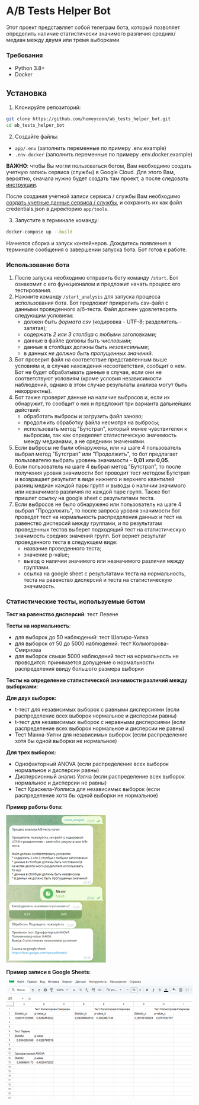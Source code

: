 # A/B Tests Helper Bot
Этот проект представляет собой телеграм бота, который позволяет определить наличие статистически значимого различия средних/медиан между двумя или тремя выборками.

### Требования
- Python 3.8+
- Docker

## Установка
1. Клонируйте репозиторий:
```bash
git clone https://github.com/homeycoon/ab_tests_helper_bot.git
cd ab_tests_helper_bot
```
2. Создайте файлы:
- `app/.env` (заполнить переменные по примеру .env.example)
- `.env.docker` (заполнить переменные по примеру .env.docker.example)

**ВАЖНО**: чтобы Вы могли пользоваться ботом, Вам необходимо создать учетную запись сервиса (службы) в Google Cloud. Для этого Вам, вероятно, сначала нужно будет создать там проект, а после следовать [инструкции](https://developers.google.com/workspace/guides/create-credentials?hl=ru#service-account).

После создания учетной записи сервиса / службы Вам необходимо [создать учетные данные сервиса / службы](https://developers.google.com/workspace/guides/create-credentials?hl=ru#create_credentials_for_a_service_account), и сохранить их как файл credentials.json в директорию `app/tools`.

3. Запустите в терминале команду:
```bash
docker-compose up --build
```
Начнется сборка и запуск контейнеров. Дождитесь появления в терминале сообщения о завершении запуска бота. Бот готов к работе.

### Использование бота
1. После запуска необходимо отправить боту команду `/start`. Бот ознакомит с его функционалом и предложит начать процесс его тестирования.
2. Нажмите команду `/start_analysis` для запуска процесса использования бота. Бот предложит прикрепить csv-файл с данными проведенного а/б-теста. Файл должен удовлетворять следующим условиям:
	- должен быть _формата csv_ (кодировка - UTF-8; разделитель - запятая);
	- содержать _2 или 3 столбца_ с любыми заголовками;
	- данные в файле должны быть _числовыми_;
	- данные в столбцах должны быть _независимыми_;
	- в данных _не должно быть пропущенных значений_.
3. Бот проверит файл на соответствие представленным выше условиям и, в случае нахождения несоответствия, сообщит о нем. Бот не будет обрабатывать данные в случае, если они не соответствуют условиям (кроме условия независимости наблюдений, однако в этом случае результаты анализа могут быть некорректны).
4. Бот также проверит данные на наличие выбросов и, если их обнаружит, то сообщит о них и предложит три варианта дальнейших действий:
	- обработать выбросы и загрузить файл заново;
	- продолжить обработку файла несмотря на выбросы;
	- использовать метод "Бутстрап", который менее чувствителен к выбросам, так как определяет статистическую значимость между медианами, а не средними значениями.
5. Если выбросы не были обнаружены, или на шаге 4 пользователь выбрал метод "Бутстрап" или "Продолжить", то бот предлагает пользователю выбрать уровень значимости - **0,01** или **0,05**.
6. Если пользователь на шаге 4 выбрал метод "Бутстрап", то после получения уровня значимости бот проводит тест методом Бутстрап и возвращает результат в виде нижнего и верхнего квантилей разниц медиан каждой пары групп и выводы о наличии значимого или незначимого различия по каждой паре групп. Также бот пришлет ссылку на google sheet с результатами теста.
7. Если выбросов не было обнаружено или пользователь на шаге 4 выбрал "Продолжить", то после запроса уровня значимости бот проведет тест на нормальность распределения данных и тест на равенство дисперсий между группами, и по результатам проведенных тестов выберет подходящий тест на статистическую значимость средних значений групп. Бот вернет результат проведенного теста в следующем виде: 
   * название проведенного теста; 
   * значение p-value; 
   * вывод о наличии значимого или незначимого различия между группами. 
   * ссылка на google sheet с результатами теста на нормальность, теста на равенство дисперсий и теста на статистическую значимость.


### Статистические тесты, используемые ботом
**Тест на равенство дисперсий**: тест Левене

**Тесты на нормальность**:
* для выборок до 50 наблюдений: тест Шапиро-Уилка
* для выборок от 50 до 5000 наблюдений: тест Колмогорова-Смирнова
* для выборок свыше 5000 наблюдений тест на нормальность не проводится: принимается допущение о нормальности распределения ввиду большого размера выборки

**Тесты на определение статистической значимости различий между выборками**:

**Для двух выборок:**
* t-тест для независимых выборок с равными дисперсиями (если распределение всех выборок нормальное и дисперсии равны)
* t-тест для независимых выборок с неравными дисперсиями (если распределение всех выборок нормальное и дисперсии не равны)
* Тест Манна-Уитни для независимых выборок (если распределение хотя бы одной выборки не нормальное)

**Для трех выборок:**
* Однофакторный ANOVA (если распределение всех выборок нормальное и дисперсии равны)
* Дисперсионный анализ Уэлча (если распределение всех выборок нормальное и дисперсии не равны)
* Тест Краскела-Уоллиса для независимых выборок (если распределение хотя бы одной выборки не нормальное)

**Пример работы бота:**

<img src="AB_bot.png" width="269" height="398" alt="Пример работы бота">

**Пример записи в Google Sheets:**

<img src="GS.png" width="534" height="320" alt="Пример записи в GS">
